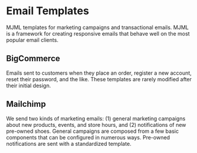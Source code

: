 # Email Templates

MJML templates for marketing campaigns and transactional emails. MJML is a framework for creating responsive emails that behave well on the most popular email clients.

## BigCommerce

Emails sent to customers when they place an order, register a new account, reset their password, and the like. These templates are rarely modified after their initial design.

## Mailchimp

We send two kinds of marketing emails: (1) general marketing campaigns about new products, events, and store hours, and (2) notifications of new pre-owned shoes. General campaigns are composed from a few basic components that can be configured in numerous ways. Pre-owned notifications are sent with a standardized template.
